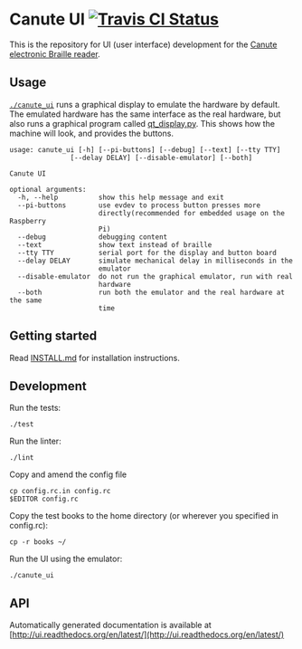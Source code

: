 # Canute UI [![Travis CI Status](https://travis-ci.org/Bristol-Braille/canute-ui.svg?branch=master)](https://travis-ci.org/Bristol-Braille/canute-ui)

This is the repository for UI (user interface) development for the [Canute
electronic Braille reader](http://bristolbraille.co.uk/#canute).

## Usage

[`./canute_ui`](canute_ui) runs a graphical display to emulate the hardware by
default. The emulated hardware has the same interface as the real hardware, but
also runs a graphical program called [qt_display.py](ui/qt_display.py). This shows
how the machine will look, and provides the buttons.

```
usage: canute_ui [-h] [--pi-buttons] [--debug] [--text] [--tty TTY]
               [--delay DELAY] [--disable-emulator] [--both]

Canute UI

optional arguments:
  -h, --help          show this help message and exit
  --pi-buttons        use evdev to process button presses more
                      directly(recommended for embedded usage on the Raspberry
                      Pi)
  --debug             debugging content
  --text              show text instead of braille
  --tty TTY           serial port for the display and button board
  --delay DELAY       simulate mechanical delay in milliseconds in the
                      emulator
  --disable-emulator  do not run the graphical emulator, run with real
                      hardware
  --both              run both the emulator and the real hardware at the same
                      time
```

## Getting started

Read [INSTALL.md](INSTALL.md) for installation instructions.


## Development

Run the tests:

    ./test

Run the linter:

    ./lint

Copy and amend the config file 

    cp config.rc.in config.rc
    $EDITOR config.rc

Copy the test books to the home directory (or wherever you specified in config.rc):

    cp -r books ~/

Run the UI using the emulator:

    ./canute_ui


## API

Automatically generated documentation is available at
[http://ui.readthedocs.org/en/latest/](http://ui.readthedocs.org/en/latest/)
